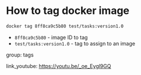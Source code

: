 # How to tag docker image

```bash
docker tag 8ff8ca9c5b80 test/tasks:version1.0
```

- `8ff8ca9c5b80` - image ID to tag
- `test/tasks:version1.0` - tag to assign to an image

group: tags


link_youtube: https://youtu.be/_oe_Eygl9GQ
